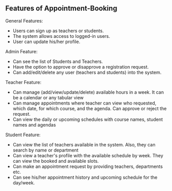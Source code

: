 ## Features of Appointment-Booking

General Features:
- Users can sign up as teachers or students.
- The system allows access to logged-in users.
- User can update his/her profile. 

Admin Feature:
- Can see the list of Students and Teachers.
- Have the option to approve or disapprove a registration request.
- Can add/edit/delete any user (teachers and students) into the system.

Teacher Feature:
- Can manage (add/view/update/delete) available hours in a week. It can be a calendar or any tabular view
- Can manage appointments where teacher can view who requested, which date, for which course, and the agenda. Can approve or reject the request.
- Can view the daily or upcoming schedules with course names, student names and agendas

Student Feature:
- Can view the list of teachers available in the system. Also, they can search by name or department
- Can view a teacher's profile with the available schedule by week. They can view the booked and available slots.
- Can make an appointment request by providing teachers, departments etc. 
- Can see his/her appointment history and upcoming schedule for the day/week.

